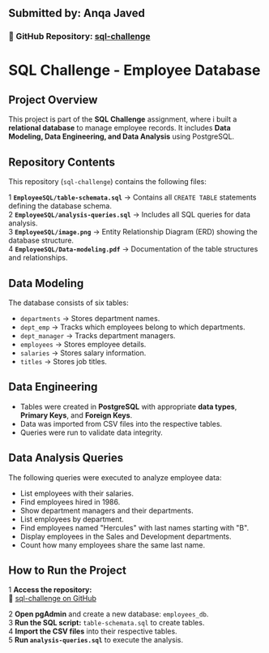 ##  Submitted by: Anqa Javed  
### 🔗 GitHub Repository: [sql-challenge](https://github.com/anqajaved/sql-challenge)

# SQL Challenge - Employee Database

##  Project Overview
This project is part of the **SQL Challenge** assignment, where i built a **relational database** to manage employee records. It includes **Data Modeling, Data Engineering, and Data Analysis** using PostgreSQL.

##  Repository Contents
This repository (`sql-challenge`) contains the following files:

1️ **`EmployeeSQL/table-schemata.sql`** → Contains all `CREATE TABLE` statements defining the database schema.  
2️ **`EmployeeSQL/analysis-queries.sql`** → Includes all SQL queries for data analysis.  
3️ **`EmployeeSQL/image.png`** → Entity Relationship Diagram (ERD) showing the database structure.  
4️ **`EmployeeSQL/Data-modeling.pdf`** → Documentation of the table structures and relationships.

##  Data Modeling
The database consists of six tables:
- `departments` → Stores department names.
- `dept_emp` → Tracks which employees belong to which departments.
- `dept_manager` → Tracks department managers.
- `employees` → Stores employee details.
- `salaries` → Stores salary information.
- `titles` → Stores job titles.

##  Data Engineering
- Tables were created in **PostgreSQL** with appropriate **data types**, **Primary Keys**, and **Foreign Keys**.
- Data was imported from CSV files into the respective tables.
- Queries were run to validate data integrity.

##  Data Analysis Queries
The following queries were executed to analyze employee data:
- List employees with their salaries.  
- Find employees hired in 1986.  
- Show department managers and their departments.  
- List employees by department.  
- Find employees named "Hercules" with last names starting with "B".  
- Display employees in the Sales and Development departments.  
- Count how many employees share the same last name.  

##  How to Run the Project
1️ **Access the repository:**  
🔗 [sql-challenge on GitHub](https://github.com/anqajaved/sql-challenge)  

2️ **Open pgAdmin** and create a new database: `employees_db`.  
3️ **Run the SQL script:** `table-schemata.sql` to create tables.  
4️ **Import the CSV files** into their respective tables.  
5️ **Run `analysis-queries.sql`** to execute the analysis.



